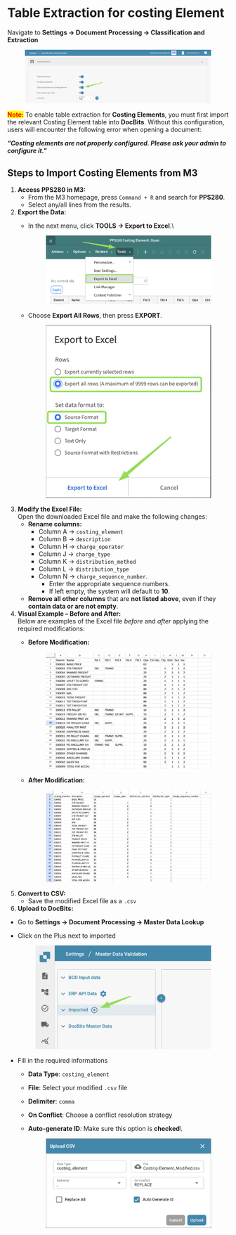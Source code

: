 # Table Extraction for costing Element

Navigate to **Settings → Document Processing → Classification and Extraction**

<figure><img src="../../../.gitbook/assets/image (432).png" alt=""><figcaption></figcaption></figure>

<mark style="color:red;">**Note:**</mark> To enable table extraction for **Costing Elements**, you must first import the relevant Costing Element table into **DocBits**. Without this configuration, users will encounter the following error when opening a document:

_**"Costing elements are not properly configured. Please ask your admin to configure it."**_

## Steps to Import Costing Elements from M3

1. **Access PPS280 in M3:**
   * From the M3 homepage, press `Command + R` and search for **PPS280**.
   * Select any/all lines from the results.
2. **Export the Data:**
   *   In the next menu, click **TOOLS → Export to Excel**.\


       <figure><img src="../../../.gitbook/assets/image (434).png" alt=""><figcaption></figcaption></figure>
   *   Choose **Export All Rows**, then press **EXPORT**.

       <figure><img src="../../../.gitbook/assets/image (436).png" alt=""><figcaption></figcaption></figure>
3. **Modify the Excel File:**\
   Open the downloaded Excel file and make the following changes:
   * **Rename columns:**
     * Column A → `costing_element`
     * Column B → `description`
     * Column H → `charge_operator`
     * Column J → `charge_type`
     * Column K → `distribution_method`
     * Column L → `distribution_type`
     * Column N → `charge_sequence_number`.
       * Enter the appropriate sequence numbers.
       * If left empty, the system will default to **10**.
   * **Remove all other columns** that are **not listed above**, even if they **contain data or are not empty**.
4. **Visual Example – Before and After:**\
   Below are examples of the Excel file _before_ and _after_ applying the required modifications:
   *   **Before Modification:**

       <figure><img src="../../../.gitbook/assets/image (1) (1) (1) (1) (1) (1) (1) (1) (1) (1) (1) (1) (1) (1) (1).png" alt=""><figcaption></figcaption></figure>
   *   **After Modification:**

       <figure><img src="../../../.gitbook/assets/image (2) (1) (1) (1) (1) (1) (1) (1).png" alt=""><figcaption></figcaption></figure>
5. **Convert to CSV:**
   * Save the modified Excel file as a `.csv`
6. **Upload to DocBits:**

* Go to **Settings → Document Processing → Master Data Lookup**
*   Click on the Plus next to imported&#x20;

    <figure><img src="../../../.gitbook/assets/image (437).png" alt=""><figcaption></figcaption></figure>
*   Fill in the required informations&#x20;

    * **Data Type**: `costing_element`
    * **File**: Select your modified `.csv` file
    * **Delimiter**: `comma`
    * **On Conflict**: Choose a conflict resolution strategy
    *   **Auto-generate ID**: Make sure this option is **checked**\


        <figure><img src="../../../.gitbook/assets/image (439).png" alt=""><figcaption></figcaption></figure>



